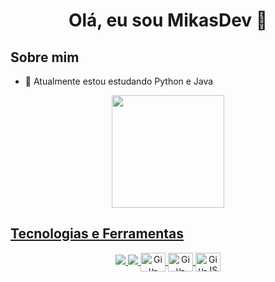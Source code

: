 <h1 align="center">Olá, eu sou MikasDev 👋</h1>

## Sobre mim
- 🔭 Atualmente estou estudando Python e Java
<div align="center">
  <a href="https://github.com/MikasDev">
  <img height="180em" src="https://github-readme-stats.vercel.app/api?username=MikasDev&show_icons=true&theme=dracula&include_all_commits=true&count_private=true"/>
</div>

## Tecnologias e Ferramentas
<p align="center">
  <img src="https://img.shields.io/badge/-Python-black?style=flat-square&logo=python" />
  <img src="https://img.shields.io/badge/-Java-red?style=flat-square&logo=java&logoColor=white" />
  <img align="center" alt="Giu-html" height="30" width="40" src="https://cdn.jsdelivr.net/gh/devicons/devicon/icons/html5/html5-plain.svg">
  <img align="center" alt="Giu-CSS" height="30" width="40" src="https://cdn.jsdelivr.net/gh/devicons/devicon/icons/css3/css3-original.svg">
  <img align="center" alt="Giu-JS" height="30" width="40" src="https://cdn.jsdelivr.net/gh/devicons/devicon/icons/javascript/javascript-plain.svg">
</p>


 
 
